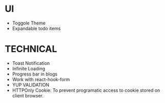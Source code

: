 # UI

- Toggole Theme
- Expandable todo items

# TECHNICAL

- Toast Notification
- Infinite Loading
- Progress bar in blogs
- Work with react-hook-form
- YUP VALIDATION
- HTTPOnly Cookie: To prevent programatic access to cookie stored on client browser.
